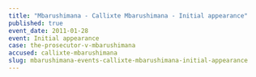 ```yaml
---
title: "Mbarushimana - Callixte Mbarushimana - Initial appearance"
published: true
event_date: 2011-01-28
event: Initial appearance
case: the-prosecutor-v-mbarushimana
accused: callixte-mbarushimana
slug: mbarushimana-events-callixte-mbarushimana-initial-appearance
---
```

